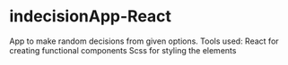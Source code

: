 # indecisionApp-React
App to make random decisions from given options.
Tools used: 
React for creating functional components
Scss for styling the elements
